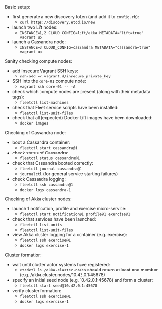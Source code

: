 Basic setup:
* first generate a new discovery token (and add it to `config.rb`):
  * `curl https://discovery.etcd.io/new`
* launch two Lift nodes:
  * `INSTANCE=1,2 CLOUD_CONFIG=lift/akka METADATA="lift=true" vagrant up`
* launch a Cassandra node:
  * `INSTANCE=3 CLOUD_CONFIG=cassandra METADATA="cassandra=true" vagrant up`

Sanity checking compute nodes:
* add insecure Vagrant SSH keys:
  * `ssh-add ~/.vagrant.d/insecure_private_key`
* SSH into the `core-01` compute node:
  * `vagrant ssh core-01 -- -A`
* check which compute nodes are present (along with their metadata tags):
  * `fleetctl list-machines`
* check that Fleet service scripts have been installed:
  * `fleetctl list-unit-files`
* check that all (expected) Docker Lift images have been downloaded:
  * `docker images`

Checking of Cassandra node:
* boot a Cassandra container:
  * `fleetctl start cassandra@1`
* check status of Cassandra:
  * `fleetctl status cassandra@1`
* check that Cassandra booted correctly:
  * `fleetctl journal cassandra@1`
  * `journalctl` (for general service starting failures)
* check Cassandra logging:
  * `fleetctl ssh cassandra@1`
  * `docker logs cassandra-1`

Checking of Akka cluster nodes:
* launch 1 notification, profile and exercise micro-service:
  * `fleetctl start notification@1 profile@1 exercise@1`
* check that services have been launched:
  * `fleetctl list-units`
  * `fleetctl list-unit-files`
* view Akka cluster logging for a container (e.g. exercise):
  * `fleetctl ssh exercise@1`
  * `docker logs exercise-1`

Cluster formation:
* wait until cluster actor systems have registered:
  * `etcdctl ls /akka.cluster.nodes` should return at least one member (e.g. /akka.cluster.nodes/10.42.0.1:45678)
* specify an initial seed node (e.g. 10.42.0.1:45678) and form a cluster:
  * `fleetctl start seed@10.42.0.1:45678`
* verify cluster formation:
  * `fleetctl ssh exercise@1`
  * `docker logs exercise-1`
